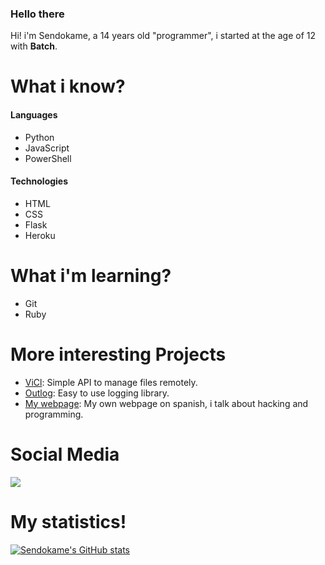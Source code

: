 ### Hello there

Hi! i'm Sendokame, a 14 years old "programmer", i started at the age of 12 with **Batch**.<br>

# What i know?
#### Languages
- Python
- JavaScript
- PowerShell

#### Technologies
- HTML
- CSS
- Flask
- Heroku

# What i'm learning?
- Git
- Ruby

# More interesting Projects
- [ViCl](https://github.com/ZSendokame/ViCl): Simple API to manage files remotely.
- [Outlog](https://github.com/zsendokame/Outlog): Easy to use logging library.
- [My webpage](https://sendokame.netlify.app): My own webpage on spanish, i talk about hacking and programming.

# Social Media
<a href="https://discord.gg/aBsCR6pyZj"><img src="https://img.shields.io/badge/Discord-World%20Hacking-blue"/></a>

# My statistics!
[![Sendokame's GitHub stats](https://github-readme-stats.vercel.app/api?username=zsendokame)](https://github.com/zsendokame/zsendokame)
